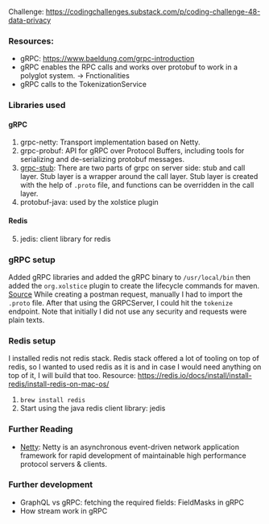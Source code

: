 Challenge: https://codingchallenges.substack.com/p/coding-challenge-48-data-privacy

### Resources:
- gRPC: https://www.baeldung.com/grpc-introduction
- gRPC enables the RPC calls and works over protobuf to work in a polyglot system.
-> Fnctionalities
- gRPC calls to the TokenizationService

### Libraries used
#### gRPC
1. grpc-netty: Transport implementation based on Netty.
2. grpc-probuf: API for gRPC over Protocol Buffers, including tools for serializing and de-serializing protobuf messages.
3. [grpc-stub](https://grpc.github.io/grpc-java/javadoc/io/grpc/stub/package-summary.html): There are two parts of grpc on server side: stub and call layer. Stub layer is a wrapper around the call layer. Stub layer is created with the help of `.proto` file, and functions can be overridden in the call layer.
4. protobuf-java: used by the xolstice plugin
#### Redis
5. jedis: client library for redis

### gRPC setup
Added gRPC libraries and added the gRPC binary to `/usr/local/bin` then added the `org.xolstice` plugin to create the lifecycle commands for maven.
[Source](https://www.xolstice.org/protobuf-maven-plugin/usage.html)
While creating a postman request, manually I had to import the `.proto` file. After that using the GRPCServer, I could hit the `tokenize` endpoint. Note that initially I did not use any security and requests were plain texts.

### Redis setup
I installed redis not redis stack. Redis stack offered a lot of tooling on top of redis, so I wanted to used redis as it is and in case I would need anything on top of it, I will build that too.
Resource: https://redis.io/docs/install/install-redis/install-redis-on-mac-os/
1. `brew install redis`
2. Start using the java redis client library: jedis

### Further Reading
- [Netty](https://netty.io/): Netty is an asynchronous event-driven network application framework
for rapid development of maintainable high performance protocol servers & clients.

### Further development
- GraphQL vs gRPC: fetching the required fields: FieldMasks in gRPC
- How stream work in gRPC